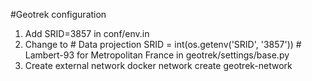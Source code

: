 #Geotrek configuration

1) Add SRID=3857 in conf/env.in
2) Change to # Data projection
   SRID = int(os.getenv('SRID', '3857'))  # Lambert-93 for Metropolitan France in geotrek/settings/base.py
3) Create external network
   docker network create geotrek-network